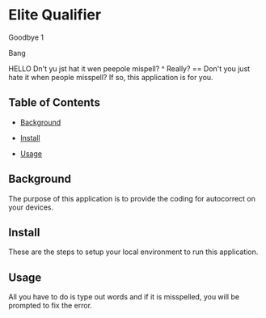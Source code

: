 # Elite Qualifier

Goodbye 1

Bang


HELLO
Dn't yu jst hat it wen peepole mispell?
^ Really?
== Don't you just hate it when people misspell? 
If so, this application is for you.

## Table of Contents

- [Background](#background)

- [Install](#install)

- [Usage](#usage)

## Background

The purpose of this application is to provide the coding for autocorrect on your devices.

## Install

These are the steps to setup your local environment to run this application.

## Usage

All you have to do is type out words and if it is misspelled, you will be prompted to fix the error.

